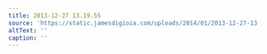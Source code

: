 ```yaml
---
title: 2013-12-27 13.19.55
source: 'https://static.jamesdigioia.com/uploads/2014/01/2013-12-27-13-19-55-scaled.jpg'
altText: ''
caption: ''
---
```


